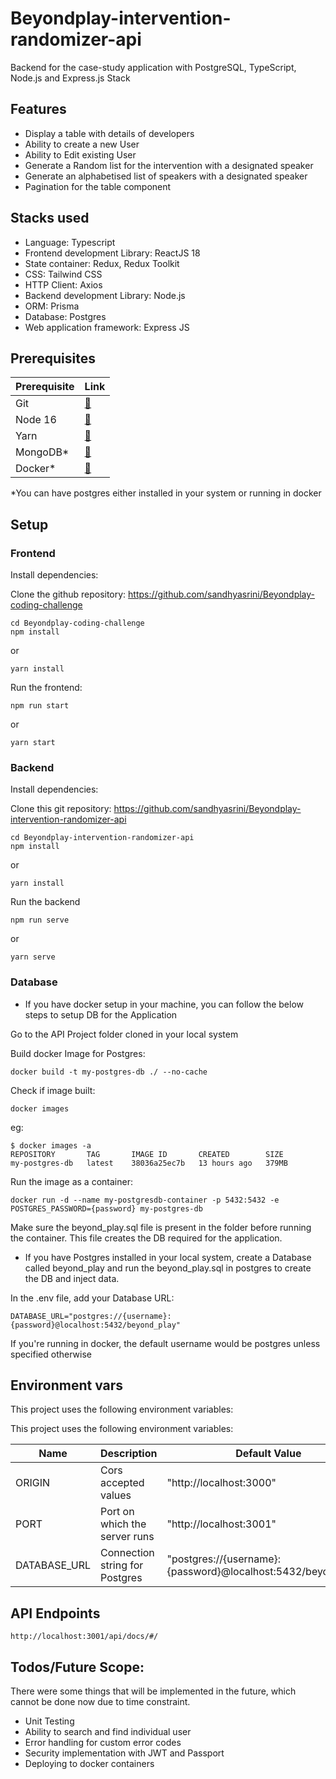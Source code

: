 # Beyondplay-intervention-randomizer-api
Backend for the case-study application with PostgreSQL, TypeScript, Node.js and Express.js Stack

## Features
 - Display a table with details of developers
 - Ability to create a new User
 - Ability to Edit existing User
 - Generate a Random list for the intervention with a designated speaker
 - Generate an alphabetised list of speakers with a designated speaker
 - Pagination  for the table component
 
 ## Stacks used
 * Language: Typescript
 * Frontend development Library: ReactJS 18
 * State container: Redux, Redux Toolkit
 * CSS: Tailwind CSS
 * HTTP Client: Axios
 * Backend development Library: Node.js
 * ORM: Prisma
 * Database: Postgres
 * Web application framework: Express JS
 
 ## Prerequisites
 
 |Prerequisite                               |Link                                                                   |
|-------------------------------------------|-----------------------------------------------------------------------|
|Git                                        |[🔗](https://git-scm.com/downloads)                                   |
|Node 16                                    |[🔗](https://docs.npmjs.com/downloading-and-installing-node-js-and-npm)                                          |
| Yarn                                      |[🔗](https://classic.yarnpkg.com/lang/en/docs/install/#windows-stable)|
| MongoDB*                                   |[🔗](https://www.postgresql.org/download/)               |
| Docker*                                   |[🔗](https://www.docker.com/)                                         |

 *You can have postgres either installed in your system or running in docker
 
 ## Setup
 
### Frontend

Install dependencies:

Clone the github repository: https://github.com/sandhyasrini/Beyondplay-coding-challenge
```
cd Beyondplay-coding-challenge
npm install
```
or
```
yarn install
```
Run the frontend:
```
npm run start
```
or
```
yarn start
```
### Backend

Install dependencies:

Clone this git repository:
https://github.com/sandhyasrini/Beyondplay-intervention-randomizer-api
```
cd Beyondplay-intervention-randomizer-api
npm install
```
or
```
yarn install
```
Run the backend
```
npm run serve
 ```
 or
```
yarn serve
```

### Database

* If you have docker setup in your machine, you can follow the below steps to setup DB for the Application

Go to the API Project folder cloned in your local system

Build docker Image for Postgres:

```
docker build -t my-postgres-db ./ --no-cache
```

Check if image built:

```
docker images
```

eg:
```
$ docker images -a
REPOSITORY       TAG       IMAGE ID       CREATED        SIZE
my-postgres-db   latest    38036a25ec7b   13 hours ago   379MB

```

Run the image as a container:

```
docker run -d --name my-postgresdb-container -p 5432:5432 -e POSTGRES_PASSWORD={password} my-postgres-db
```
Make sure the beyond_play.sql file is present in the folder before running the container. This file creates the DB required for the application.

* If you have Postgres installed in your local system, create a Database called 
beyond_play and run the beyond_play.sql in postgres to create the DB and inject data.

In the .env file, add your Database URL:

```
DATABASE_URL="postgres://{username}:{password}@localhost:5432/beyond_play"
```
If you're running in docker, the default username would be postgres unless specified otherwise



## Environment vars
This project uses the following environment variables:

This project uses the following environment variables:

| Name                          | Description                         | Default Value                                  |
| ----------------------------- | ------------------------------------| -----------------------------------------------|
|ORIGIN           | Cors accepted values            | "http://localhost:3000"      |
|PORT           | Port on which the server runs            | "http://localhost:3001"      |
|DATABASE_URL           | Connection string for Postgres            | "postgres://{username}:{password}@localhost:5432/beyond_play"      |


## API Endpoints

```
http://localhost:3001/api/docs/#/
```



## Todos/Future Scope:

There were some things that will be implemented in the future, which cannot be done now due to time constraint.

* Unit Testing
* Ability to search and find individual user
* Error handling for custom error codes
* Security implementation with JWT and Passport
* Deploying to docker containers




